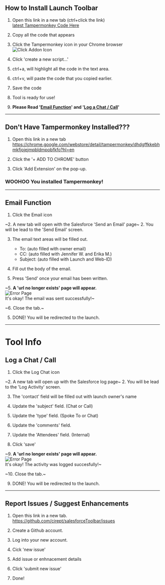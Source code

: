 ## How to Install Launch Toolbar

1. Open this link in a new tab (ctrl+click the link)<br>
[latest Tampermonkey Code Here](https://raw.githubusercontent.com/cirept/salesforceToolbar/master/launchToolbar_meta.js)

2. Copy all the code that appears

3. Click the Tampermonkey icon in your Chrome browser<br>
![Click Addon Icon](https://cdn.rawgit.com/cirept/NextGen/master/images/clickIcon.png)

4. Click 'create a new script...'

5. ctrl+a, will highlight all the code in the text area.

6. ctrl+v, will paste the code that you copied earlier.

7. Save the code

8. Tool is ready for use!

9. **Please Read '[Email Function](#email-function)' and '[Log a Chat / Call](#log-a-chat--call)'**

---

## Don't Have Tampermonkey Installed???

1. Open this link in a new tab<br>
https://chrome.google.com/webstore/detail/tampermonkey/dhdgffkkebhmkfjojejmpbldmpobfkfo?hl=en

2. Click the '+ ADD TO CHROME' button

3. Click 'Add Extension' on the pop-up.

### WOOHOO You installed Tampermonkey!

---

## Email Function

1. Click the Email icon

~2. A new tab will open with the Salesforce 'Send an Email' page~
2. You will be lead to the 'Send Email' screen.

3. The email text areas will be filled out.
    - To:   (auto filled with owner email)
    - CC:   (auto filled with Jennifer W. and Erika M.)
    - Subject:  (auto filled with Launch and Web-ID)
    
3. Fill out the body of the email.

4. Press 'Send' once your email has been written.

~5. **A 'url no longer exists' page will appear.**<br>
![Error Page](https://github.com/cirept/salesforceToolbar/raw/master/assets/css/images/errorImage.png)<br>
It's okay!  The email was sent successfully!~<br>

~6. Close the tab.~

5. DONE!  You will be redirected to the launch.

---

# Tool Info


## Log a Chat / Call

1. Click the Log Chat icon

~2. A new tab will open up with the Salesforce log page~
2. You will be lead to the 'Log Activity' screen.

3. The 'contact' field will be filled out with launch owner's name

4. Update the 'subject' field.  (Chat or Call)

5. Update the 'type' field.  (Spoke To or Chat)

6. Update the 'comments' field.

7. Update the 'Attendees' field. (Internal)

8. Click 'save'

~9. **A 'url no longer exists' page will appear.**<br>
![Error Page](https://github.com/cirept/salesforceToolbar/raw/master/assets/css/images/errorImage.png)<br>
It's okay!  The activity was logged succesfully!~<br>

~10. Close the tab.~

9. DONE! You will be redirected to the launch.

---

## Report Issues / Suggest Enhancements

1. Open this link in a new tab.<br>
https://github.com/cirept/salesforceToolbar/issues

2. Create a Github account.

3. Log into your new account.

4. Cick 'new issue'

5. Add issue or enhnacement details 

6. Click 'submit new issue'

7. Done!
